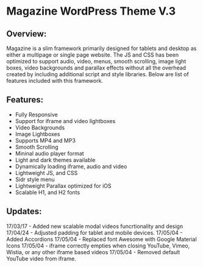 # Magazine WordPress Theme V.3
## Overview:
Magazine is a slim framework primarily designed for tablets and desktop as either a multipage or single page website. The JS and CSS has been optimized to support audio, video, menus, smooth scrolling, image light boxes, video backgrounds and parallax effects without all the overhead created by including additional script and style libraries. Below are list of features included with this framework.

## Features:
* Fully Responsive
* Support for iframe and video lightboxes
* Video Backgrounds
* Image Lightboxes
* Supports MP4 and MP3
* Smooth Scrolling
* Mininal audio player format
* Light and dark themes available
* Dynamically loading iframe, audio and video 
* Lightweight JS, and CSS
* Sidr style menu
* Lightweight Parallax optimized for iOS
* Scalable H1, and H2 fonts

## Updates:
17/03/17 - Added new scalable modal videos funcrtionality and design
17/04/24 - Adjusted padding for tablet and mobile devices.
17/05/04 - Added Accordions
17/05/04 - Replaced font Awesome with Google Material Icons
17/05/04 - iframe correctly empties when closing YouTube, Vimeo, Wistia, or any other iframe based videos
17/05/04 - Removed default YouTube video from iframe.